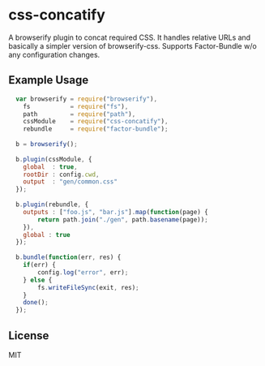 # css-concatify

A browserify plugin to concat required CSS. It handles relative URLs and basically a simpler version of browserify-css.
Supports Factor-Bundle w/o any configuration changes.

## Example Usage
```javascript
  var browserify = require("browserify"),
    fs           = require("fs"),
    path         = require("path"),
    cssModule    = require("css-concatify"),
    rebundle     = require("factor-bundle");
    
  b = browserify();
  
  b.plugin(cssModule, {
    global  : true,
    rootDir : config.cwd,
    output  : "gen/common.css"
  });
  
  b.plugin(rebundle, {
    outputs : ["foo.js", "bar.js"].map(function(page) {
        return path.join("./gen", path.basename(page));
    }),
    global : true
  });
  
  b.bundle(function(err, res) {
    if(err) {
        config.log("error", err);
    } else {
        fs.writeFileSync(exit, res);
    }
    done();
  });
```
## License

MIT
